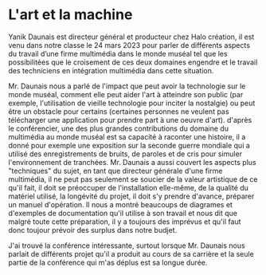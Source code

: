 # L'art et la machine

Yanik Daunais est directeur général et producteur chez Halo création, il est venu dans notre classe le 24 mars 2023 pour parler de différents aspects du travail d’une firme multimédia dans le monde muséal tel que les possibilitées que le croisement de ces deux domaines engendre et le travail des techniciens en intégration multimédia dans cette situation.

Mr. Daunais nous a parlé de l'impact que peut avoir la technologie sur le monde muséal, comment elle peut aider l'art à atteindre son public (par exemple, l'utilisation de vieille technologie pour inciter la nostalgie) ou peut être un obstacle pour certains (certaines personnes ne veulent pas télécharger une application pour prendre part à une oeuvre d'art). d'après le conférencier, une des plus grandes contributions du domaine du multimédia au monde muséal est sa capacité à raconter une histoire, il a donné pour exemple une exposition sur la seconde guerre mondiale qui a utilisé des enregistrements de bruits, de paroles et de cris pour simuler l'environnement de tranchées. Mr. Daunais a aussi couvert les aspects plus "techniques" du sujet, en tant que directeur générale d'une firme multimédia, il ne peut pas seulement se soucier de la valeur artistique de ce qu'il fait, il doit se préoccuper de l'installation elle-même, de la qualité du matériel utilisé, la longévité du projet, il doit s'y prendre d'avance, préparer un manuel d'opération. Il nous a montré beaucoups de diagrames et d'exemples de documentation qu'il utilise à son travail et nous dit que malgré toute cette préparation, il y a toujours des imprévus et qu'il faut donc toujour prévoir des surplus dans notre budjet.

J'ai trouvé la conférence intéressante, surtout lorsque Mr. Daunais nous parlait de différents projet qu'il a produit au cours de sa carrière et la seule partie de la conférence qui m'as déplus est sa longue durée.
